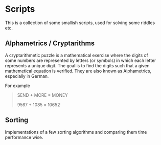 # Scripts

This is a collection of some smallish scripts, used for solving some riddles 
etc. 

## Alphametrics / Cryptarithms 

A cryptarithmetic puzzle is a mathematical exercise where the digits of some 
numbers are represented by letters (or symbols) in which each letter represents 
a unique digit. The goal is to find the digits such that a given mathemetical
equation is verified. They are also known as Alphametrics, especially in German.

For example

> SEND + MORE = MONEY
> 
> 9567 + 1085 = 10652

## Sorting

Implementations of a few sorting algorithms and comparing them time performance 
wise. 